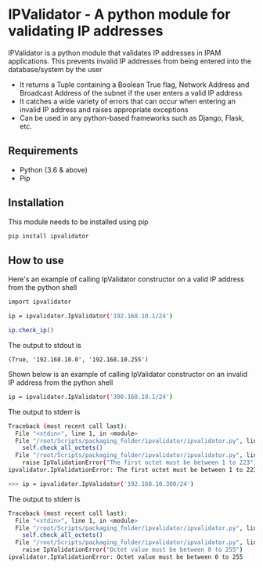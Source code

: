 # IPValidator - A python module for validating IP addresses

IPValidator is a python module that validates IP addresses in IPAM applications. This prevents invalid IP addresses from being entered into the database/system by the user

- It returns a Tuple containing a Boolean True flag, Network Address and Broadcast Address of the subnet if the user enters a valid IP address
- It catches a wide variety of errors that can occur when entering an invalid IP address and raises appropriate exceptions
- Can be used in any python-based frameworks such as Django, Flask, etc.

## Requirements

- Python (3.6 & above)
- Pip

## Installation

This module needs to be installed using pip

```bash
pip install ipvalidator

```

## How to use
Here's an example of calling IpValidator constructor on a valid IP address from the python shell
```bash
import ipvalidator

ip = ipvalidator.IpValidator('192.168.10.1/24')

ip.check_ip()
```
The output to stdout is 
```
(True, '192.168.10.0', '192.168.10.255')
```

Shown below is an example of calling IpValidator constructor on an invalid IP address from the python shell
```bash
ip = ipvalidator.IpValidator('300.168.10.1/24')
```

The output to stderr is 
```bash
Traceback (most recent call last):
  File "<stdin>", line 1, in <module>
  File "/root/Scripts/packaging_folder/ipvalidator/ipvalidator.py", line 20, in __init__
    self.check_all_octets()
  File "/root/Scripts/packaging_folder/ipvalidator/ipvalidator.py", line 61, in check_all_octets
    raise IpValidationError("The first octet must be between 1 to 223")
ipvalidator.IpValidationError: The first octet must be between 1 to 223
```

```bash
>>> ip = ipvalidator.IpValidator('192.168.10.300/24')
```

The output to stderr is 
```bash
Traceback (most recent call last):
  File "<stdin>", line 1, in <module>
  File "/root/Scripts/packaging_folder/ipvalidator/ipvalidator.py", line 20, in __init__
    self.check_all_octets()
  File "/root/Scripts/packaging_folder/ipvalidator/ipvalidator.py", line 65, in check_all_octets
    raise IpValidationError("Octet value must be between 0 to 255")
ipvalidator.IpValidationError: Octet value must be between 0 to 255
```
